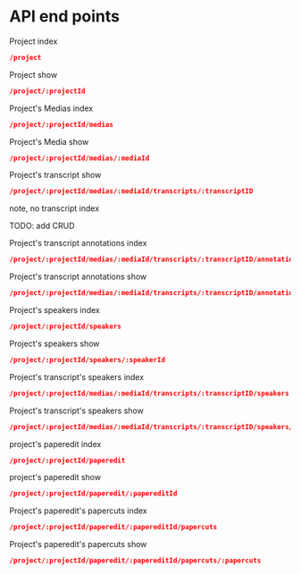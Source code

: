# API end points

Project index
```json
/project
```

Project show
```json
/project/:projectId
```

Project's Medias index
```json
/project/:projectId/medias
```

Project's Media show
```json
/project/:projectId/medias/:mediaId
```

Project's transcript show
```json
/project/:projectId/medias/:mediaId/transcripts/:transcriptID
```

note, no transcript index


TODO: add CRUD

Project's transcript annotations  index
```json
/project/:projectId/medias/:mediaId/transcripts/:transcriptID/annotations
```

Project's transcript annotations  show
```json
/project/:projectId/medias/:mediaId/transcripts/:transcriptID/annotations/:annoationId
```

Project's speakers index
```json
/project/:projectId/speakers
```

Project's speakers show
```json
/project/:projectId/speakers/:speakerId
```

Project's transcript's speakers index
```json
/project/:projectId/medias/:mediaId/transcripts/:transcriptID/speakers
```

Project's transcript's speakers show
```json
/project/:projectId/medias/:mediaId/transcripts/:transcriptID/speakers/:speakerId
```

project's paperedit index
```json
/project/:projectId/paperedit
```

project's paperedit show
```json
/project/:projectId/paperedit/:papereditId
```

Project's paperedit's papercuts index
```json
/project/:projectId/paperedit/:papereditId/papercuts
```

Project's paperedit's papercuts show
```json
/project/:projectId/paperedit/:papereditId/papercuts/:papercuts
```
<!--
TODO IDEA: merging media and transcript into one? -->
